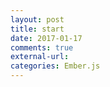 ```yaml
---
layout: post
title: start
date: 2017-01-17
comments: true
external-url:
categories: Ember.js
---
```

